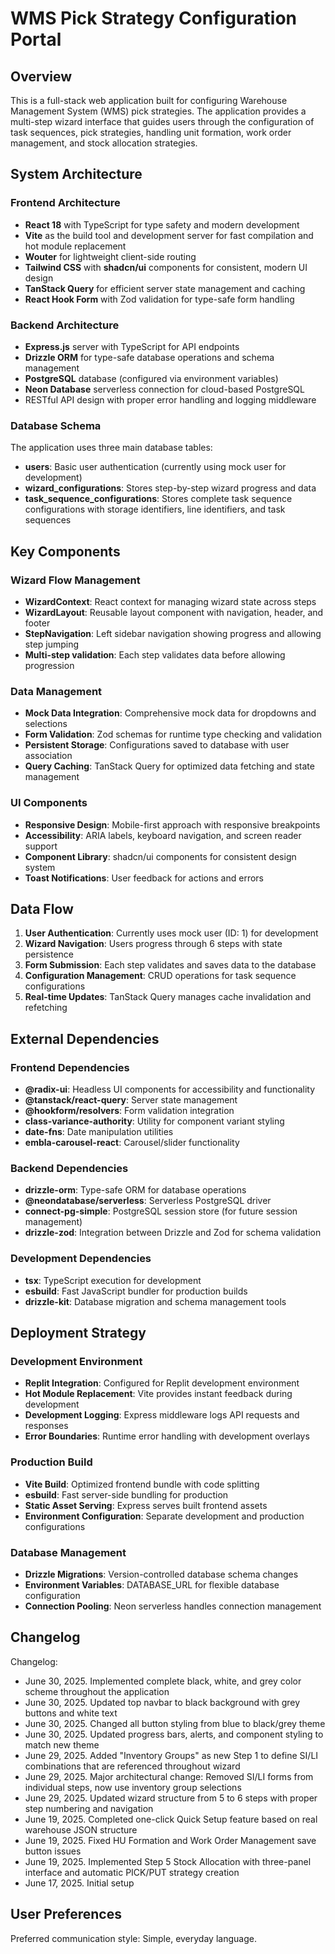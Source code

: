 # WMS Pick Strategy Configuration Portal

## Overview

This is a full-stack web application built for configuring Warehouse Management System (WMS) pick strategies. The application provides a multi-step wizard interface that guides users through the configuration of task sequences, pick strategies, handling unit formation, work order management, and stock allocation strategies.

## System Architecture

### Frontend Architecture
- **React 18** with TypeScript for type safety and modern development
- **Vite** as the build tool and development server for fast compilation and hot module replacement
- **Wouter** for lightweight client-side routing
- **Tailwind CSS** with **shadcn/ui** components for consistent, modern UI design
- **TanStack Query** for efficient server state management and caching
- **React Hook Form** with Zod validation for type-safe form handling

### Backend Architecture
- **Express.js** server with TypeScript for API endpoints
- **Drizzle ORM** for type-safe database operations and schema management
- **PostgreSQL** database (configured via environment variables)
- **Neon Database** serverless connection for cloud-based PostgreSQL
- RESTful API design with proper error handling and logging middleware

### Database Schema
The application uses three main database tables:
- **users**: Basic user authentication (currently using mock user for development)
- **wizard_configurations**: Stores step-by-step wizard progress and data
- **task_sequence_configurations**: Stores complete task sequence configurations with storage identifiers, line identifiers, and task sequences

## Key Components

### Wizard Flow Management
- **WizardContext**: React context for managing wizard state across steps
- **WizardLayout**: Reusable layout component with navigation, header, and footer
- **StepNavigation**: Left sidebar navigation showing progress and allowing step jumping
- **Multi-step validation**: Each step validates data before allowing progression

### Data Management
- **Mock Data Integration**: Comprehensive mock data for dropdowns and selections
- **Form Validation**: Zod schemas for runtime type checking and validation
- **Persistent Storage**: Configurations saved to database with user association
- **Query Caching**: TanStack Query for optimized data fetching and state management

### UI Components
- **Responsive Design**: Mobile-first approach with responsive breakpoints
- **Accessibility**: ARIA labels, keyboard navigation, and screen reader support
- **Component Library**: shadcn/ui components for consistent design system
- **Toast Notifications**: User feedback for actions and errors

## Data Flow

1. **User Authentication**: Currently uses mock user (ID: 1) for development
2. **Wizard Navigation**: Users progress through 6 steps with state persistence
3. **Form Submission**: Each step validates and saves data to the database
4. **Configuration Management**: CRUD operations for task sequence configurations
5. **Real-time Updates**: TanStack Query manages cache invalidation and refetching

## External Dependencies

### Frontend Dependencies
- **@radix-ui**: Headless UI components for accessibility and functionality
- **@tanstack/react-query**: Server state management
- **@hookform/resolvers**: Form validation integration
- **class-variance-authority**: Utility for component variant styling
- **date-fns**: Date manipulation utilities
- **embla-carousel-react**: Carousel/slider functionality

### Backend Dependencies
- **drizzle-orm**: Type-safe ORM for database operations
- **@neondatabase/serverless**: Serverless PostgreSQL driver
- **connect-pg-simple**: PostgreSQL session store (for future session management)
- **drizzle-zod**: Integration between Drizzle and Zod for schema validation

### Development Dependencies
- **tsx**: TypeScript execution for development
- **esbuild**: Fast JavaScript bundler for production builds
- **drizzle-kit**: Database migration and schema management tools

## Deployment Strategy

### Development Environment
- **Replit Integration**: Configured for Replit development environment
- **Hot Module Replacement**: Vite provides instant feedback during development
- **Development Logging**: Express middleware logs API requests and responses
- **Error Boundaries**: Runtime error handling with development overlays

### Production Build
- **Vite Build**: Optimized frontend bundle with code splitting
- **esbuild**: Fast server-side bundling for production
- **Static Asset Serving**: Express serves built frontend assets
- **Environment Configuration**: Separate development and production configurations

### Database Management
- **Drizzle Migrations**: Version-controlled database schema changes
- **Environment Variables**: DATABASE_URL for flexible database configuration
- **Connection Pooling**: Neon serverless handles connection management

## Changelog

Changelog:
- June 30, 2025. Implemented complete black, white, and grey color scheme throughout the application
- June 30, 2025. Updated top navbar to black background with grey buttons and white text
- June 30, 2025. Changed all button styling from blue to black/grey theme
- June 30, 2025. Updated progress bars, alerts, and component styling to match new theme
- June 29, 2025. Added "Inventory Groups" as new Step 1 to define SI/LI combinations that are referenced throughout wizard
- June 29, 2025. Major architectural change: Removed SI/LI forms from individual steps, now use inventory group selections
- June 29, 2025. Updated wizard structure from 5 to 6 steps with proper step numbering and navigation
- June 19, 2025. Completed one-click Quick Setup feature based on real warehouse JSON structure
- June 19, 2025. Fixed HU Formation and Work Order Management save button issues
- June 19, 2025. Implemented Step 5 Stock Allocation with three-panel interface and automatic PICK/PUT strategy creation
- June 17, 2025. Initial setup

## User Preferences

Preferred communication style: Simple, everyday language.